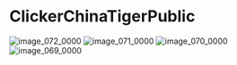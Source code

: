 # ClickerChinaTigerPublic
![image_072_0000](https://github.com/Krpfsh/ClickerChinaTigerPublic/assets/68349933/6d7b14a9-d9bc-46d6-9c41-5549e2d3ce17)
![image_071_0000](https://github.com/Krpfsh/ClickerChinaTigerPublic/assets/68349933/44e87df9-6fcd-4d81-8798-d2d41556eb36)
![image_070_0000](https://github.com/Krpfsh/ClickerChinaTigerPublic/assets/68349933/43cb2bfe-4402-4312-8d47-b23a4144858a)
![image_069_0000](https://github.com/Krpfsh/ClickerChinaTigerPublic/assets/68349933/f928e863-e061-4e0a-8c0e-5eeaa9de40b3)

